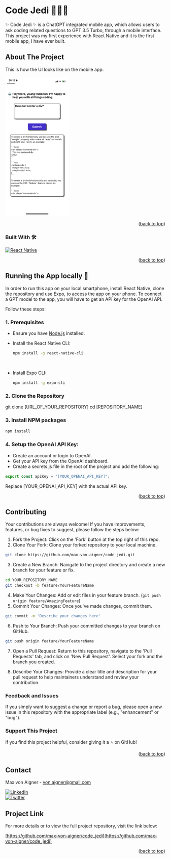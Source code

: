 <a name="readme-top"></a>

# Code Jedi 🫳🏽✨

  <p align="left">
   ✨ Code Jedi ✨ is a ChatGPT integrated mobile app, which allows users to ask coding related questions to GPT 3.5 Turbo, through a mobile interface. This project was my first experience with React Native and it is the first mobile app, I have ever built. 
   
  </p>
</div>

## About The Project

This is how the UI looks like on the mobile app:
<br/>
<br/>
<img src="images/demo-img.png" width="200">

<p align="right">(<a href="#readme-top">back to top</a>)</p>

### Built With 🛠️

[![React Native](https://img.shields.io/badge/React%20Native-0.72-blue)](https://reactnative.dev/)

<p align="right">(<a href="#readme-top">back to top</a>)</p>

## Running the App locally 🚀

In order to run this app on your local smartphone, install React Native, clone the repository and use Expo, to access the app on your phone. To connect a GPT model to the app, you will have to get an API key for the OpenAI API.

Follow these steps:

### 1. Prerequisites

- Ensure you have [Node.js](https://nodejs.org/) installed.
- Install the React Native CLI:

  ```bash
  npm install -g react-native-cli
  ```

  <br/>

- Install Expo CLI:
  ```bash
  npm install -g expo-cli
  ```

### 2. Clone the Repository

git clone [URL_OF_YOUR_REPOSITORY]
cd [REPOSITORY_NAME]

### 3. Install NPM packages

```sh
npm install
```

### 4. Setup the OpenAI API Key:

- Create an account or login to OpenAI.
- Get your API key from the OpenAI dashboard.
- Create a secrets.js file in the root of the project and add the following:

```javascript
export const apiKey = "[YOUR_OPENAI_API_KEY]";
```

Replace [YOUR_OPENAI_API_KEY] with the actual API key.

<p align="right">(<a href="#readme-top">back to top</a>)</p>

## Contributing

Your contributions are always welcome! If you have improvements, features, or bug fixes to suggest, please follow the steps below:

1. Fork the Project: Click on the 'Fork' button at the top right of this repo.
2. Clone Your Fork: Clone your forked repository to your local machine.

```bash
git clone https://github.com/max-von-aigner/code_jedi.git
```

3. Create a New Branch: Navigate to the project directory and create a new branch for your feature or fix.

```bash
cd YOUR_REPOSITORY_NAME
git checkout -b feature/YourFeatureName
```

4. Make Your Changes: Add or edit files in your feature branch. (`git push origin feature/AmazingFeature`)
5. Commit Your Changes: Once you've made changes, commit them.

```bash
git commit -m 'Describe your changes here'
```

6. Push to Your Branch: Push your committed changes to your branch on GitHub.

```bash
git push origin feature/YourFeatureName
```

7. Open a Pull Request: Return to this repository, navigate to the 'Pull Requests' tab, and click on 'New Pull Request'. Select your fork and the branch you created.

8. Describe Your Changes: Provide a clear title and description for your pull request to help maintainers understand and review your contribution.

### Feedback and Issues

If you simply want to suggest a change or report a bug, please open a new issue in this repository with the appropriate label (e.g., "enhancement" or "bug").

### Support This Project

If you find this project helpful, consider giving it a ⭐ on GitHub!

<p align="right">(<a href="#readme-top">back to top</a>)</p>

## Contact

Max von Aigner - von.aigner@gmail.com

[![LinkedIn][linkedin-shield]][linkedin-url]
<br/>
[![Twitter](https://img.shields.io/badge/Twitter-%231DA1F2?style=for-the-badge&logo=twitter&logoColor=white)](https://twitter.com/MaxVonAigner)

## Project Link

For more details or to view the full project repository, visit the link below:

[https://github.com/max-von-aigner/code_jedi](https://github.com/max-von-aigner/code_jedi)

<p align="right">(<a href="#readme-top">back to top</a>)</p>

[linkedin-shield]: https://img.shields.io/badge/-LinkedIn-black.svg?style=for-the-badge&logo=linkedin&colorB=555
[linkedin-url]: https://linkedin.com/in/von_aigner
[product-screenshot]: images/demo-img.png
